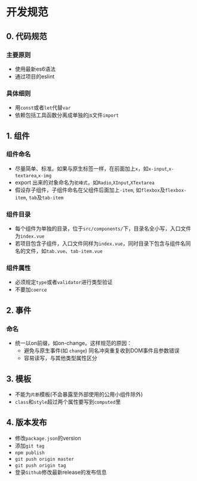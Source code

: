 # 开发规范

## 0. 代码规范

### 主要原则

+ 使用最新es6语法
+ 通过项目的eslint

### 具体细则

+ 用`const`或者`let`代替`var`
+ 依赖包括工具函数分离成单独的js文件`import`

## 1. 组件

### 组件命名

+ 尽量简单、标准。如果与原生标签一样，在前面加上`x`，如`x-input`,`x-textarea`,`x-img`
+ export 出来的对象命名为`驼峰式`，如`Radio`,`XInput`,`XTextarea`
+ 假设存子组件，子组件命名在父组件后面加上`-item`, 如`flexbox`及`flexbox-item`, `tab`及`tab-item`

### 组件目录

+ 每个组件为单独的目录，位于`src/components/`下，目录名全小写，入口文件为`index.vue`
+ 若项目包含子组件，入口文件同样为`index.vue`，同时目录下包含与组件名同名的文件，如`tab.vue`、`tab-item.vue`

### 组件属性

+ 必须规定`type`或者`validator`进行类型验证
+ 不要加`coerce`

## 2. 事件

### 命名

+ 统一以on前缀，如on-change。这样规范的原因：
  + 避免与原生事件(如 `change`) 同名冲突重复收到DOM事件且参数错误
  + 容易读写，与其他类型属性区分

## 3. 模板

+ 不能为`片断`模板(不会暴露至外部使用的公用小组件除外)
+ `class`和`style`超过两个属性要写到`computed`里

## 4. 版本发布

+ 修改`package.json`的version
+ 添加`git tag`
+ `npm publish`
+ `git push origin master`
+ `git push origin tag`
+ 登录`Github`修改最新release的发布信息